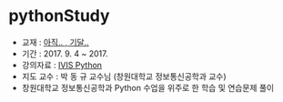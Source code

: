 # pythonStudy

* 교재 : [아직.. , 기달..](http://www.yes24.com)
* 기간 : 2017. 9. 4 ~ 2017. 
* 강의자료 : [IVIS Python](http://ivis.kr/index.php/2017_C%ED%94%84%EB%A1%9C%EA%B7%B8%EB%9E%98%EB%B0%8D)
* 지도 교수 : 박 동 규 교수님 (창원대학교 정보통신공학과 교수)
* 창원대학교 정보통신공학과 Python 수업을 위주로 한 학습 및 연습문제 풀이

